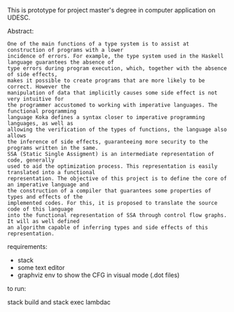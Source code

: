 This is prototype for project master's degree in computer application on UDESC.
 
Abstract:
```
One of the main functions of a type system is to assist at construction of programs with a lower 
incidence of errors. For example, the type system used in the Haskell language guarantees the absence of 
type errors during program execution, which, together with the absence of side effects, 
makes it possible to create programs that are more likely to be correct. However the 
manipulation of data that implicitly causes some side effect is not very intuitive for 
the programmer accustomed to working with imperative languages. The functional programming 
language Koka defines a syntax closer to imperative programming languages, as well as 
allowing the verification of the types of functions, the language also allows 
the inference of side effects, guaranteeing more security to the programs written in the same. 
SSA (Static Single Assigment) is an intermediate representation of code, generally 
used to aid the optimization process. This representation is easily translated into a functional 
representation. The objective of this project is to define the core of an imperative language and 
the construction of a compiler that guarantees some properties of types and effects of the 
implemented codes. For this, it is proposed to translate the source code of this language 
into the functional representation of SSA through control flow graphs. It will as well defined 
an algorithm capable of inferring types and side effects of this representation.
```
requirements: 
  - stack
  - some text editor
  - graphviz env to show the CFG in visual mode (.dot files) 
  
to run:

  stack build and stack exec lambdac
  
